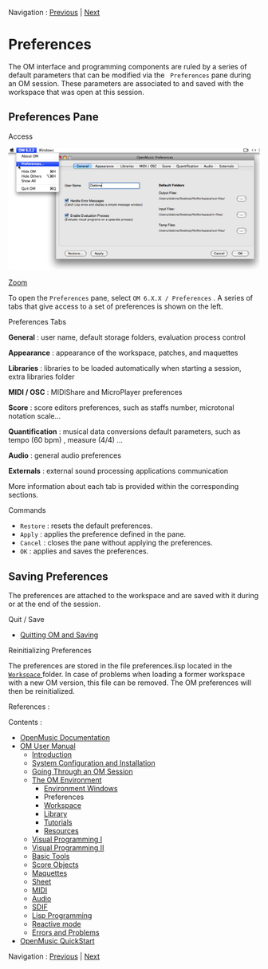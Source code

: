 
Navigation : [Previous](MainWindows "page précédente\(Environment
Windows\)") | [Next](Workspace "Next\(Workspace\)")


# Preferences

The OM interface and programming components are ruled by a series of default
parameters that can be modified via the ` Preferences` pane during an OM
session. These parameters are associated to and saved with the workspace that
was open at this session.

## Preferences Pane

Access

![](../res/prefswindow_scr.png)

[Zoom](../res/prefswindow_scr_1.png "Zoom \(nouvelle fenêtre\)")

To open the `Preferences` pane, select `OM 6.X.X / Preferences` . A series of
tabs that give access to a set of preferences is shown on the left.

Preferences Tabs

**General** : user name, default storage folders, evaluation process control

**Appearance** : appearance of the workspace, patches, and maquettes

**Libraries** :  libraries to be loaded automatically when starting a session,
extra libraries folder

**MIDI / OSC** : MIDIShare and MicroPlayer preferences

**Score** : score editors preferences, such as staffs number, microtonal
notation scale...

**Quantification** : musical data conversions default parameters, such as
tempo (60 bpm) , measure (4/4) ...

**Audio** : general audio preferences

**Externals** : external sound processing applications communication

More information about each tab is provided within the corresponding sections.

Commands

  * `Restore` : resets the default preferences.
  * `Apply` : applies the preference defined in the pane.
  * `Cancel` : closes the pane without applying the preferences.
  * `OK` : applies and saves the preferences.

## Saving Preferences

The preferences are attached to the workspace and are saved with it during or
at the end of the session.

Quit / Save

  * [Quitting OM and Saving](QuittingSaving)

Reinitializing Preferences

The preferences are stored in the file  preferences.lisp located in the [
`Workspace` ](Workspace\(s\)) folder. In case of problems when loading a
former workspace with a new OM version, this file can be removed. The OM
preferences will then be reinitialized.

References :

Contents :

  * [OpenMusic Documentation](OM-Documentation)
  * [OM User Manual](OM-User-Manual)
    * [Introduction](00-Contents)
    * [System Configuration and Installation](Installation)
    * [Going Through an OM Session](Goingthrough)
    * [The OM Environment](Environment)
      * [Environment Windows](MainWindows)
      * Preferences
      * [Workspace](Workspace)
      * [Library](Library)
      * [Tutorials](Tutorials)
      * [Resources](resources)
    * [Visual Programming I](BasicVisualProgramming)
    * [Visual Programming II](AdvancedVisualProgramming)
    * [Basic Tools](BasicObjects)
    * [Score Objects](ScoreObjects)
    * [Maquettes](Maquettes)
    * [Sheet](Sheet)
    * [MIDI](MIDI)
    * [Audio](Audio)
    * [SDIF](SDIF)
    * [Lisp Programming](Lisp)
    * [Reactive mode](Reactive)
    * [Errors and Problems](errors)
  * [OpenMusic QuickStart](QuickStart-Chapters)

Navigation : [Previous](MainWindows "page précédente\(Environment
Windows\)") | [Next](Workspace "Next\(Workspace\)")

